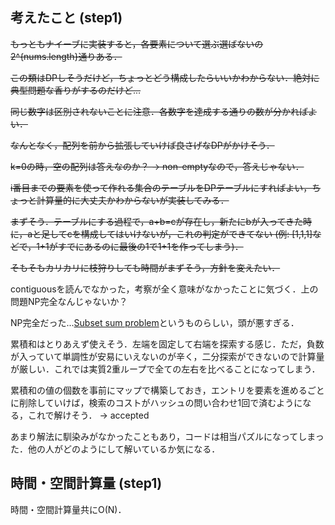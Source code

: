 ## 考えたこと (step1)
~~もっともナイーブに実装すると，各要素について選ぶ選ばないの2^{nums.length}通りある．~~

~~この類はDPしそうだけど，ちょっとどう構成したらいいかわからない．絶対に典型問題な香りがするのだけど...~~

~~同じ数字は区別されないことに注意．各数字を達成する通りの数が分かればよい．~~

~~なんとなく，配列を前から拡張していけば良さげなDPがかけそう．~~

~~k=0の時，空の配列は答えなのか？ -> non-emptyなので，答えじゃない．~~

~~i番目までの要素を使って作れる集合のテーブルをDPテーブルにすればよい，ちょっと計算量的に大丈夫かわからないが実装してみる．~~

~~まずそう．テーブルにする過程で，a+b=cが存在し，新たにbが入ってきた時に，aと足してcを構成してはいけないが，これの判定ができてない (例: [1,1,1]などで，1+1がすでにあるのに最後の1で1+1を作ってしまう)．~~

~~そもそもカリカリに枝狩りしても時間がまずそう，方針を変えたい．~~

contiguousを読んでなかった，考察が全く意味がなかったことに気づく．上の問題NP完全なんじゃないか？

NP完全だった...[Subset sum problem](https://en.wikipedia.org/wiki/Subset_sum_problem)というものらしい，頭が悪すぎる．

累積和はとりあえず使えそう．左端を固定して右端を探索する感じ．ただ，負数が入っていて単調性が安易にいえないのが辛く，二分探索ができないので計算量が厳しい．これでは実質2重ループで全ての左右を比べることになってしまう．

累積和の値の個数を事前にマップで構築しておき，エントリを要素を進めるごとに削除していけば，検索のコストがハッシュの問い合わせ1回で済むようになる，これで解けそう． -> accepted

あまり解法に馴染みがなかったこともあり，コードは相当パズルになってしまった．他の人がどのようにして解いているか気になる．

## 時間・空間計算量 (step1)
時間・空間計算量共にO(N)．
